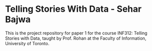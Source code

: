 # Telling Stories With Data - Sehar Bajwa

This is the  project repository for paper 1 for the  course INF312: Telling Stories with Data, taught by Prof. Rohan at the Faculty of Information, University of Toronto. 

